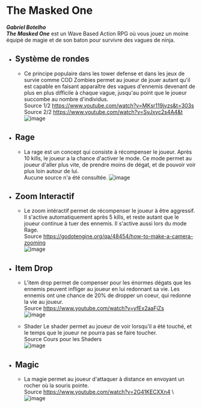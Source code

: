 

# The Masked One
***Gabriel Botelho*** \
***The Masked One*** est un Wave Based Action RPG où vous jouez un moine équipé de magie et de son baton pour survivre des vagues de ninja. 

- Système de rondes
	-	
	
	- Ce principe populaire dans les tower defense et dans les jeux de survie comme COD Zombies permet au joueur de jouer autant qu'il est capable en faisant apparaître des vagues d'ennemis devenant de plus en plus difficile à chaque vague, jusqu'au point que le joueur succombe au nombre d'individus.  \
	Source 1/2 https://www.youtube.com/watch?v=MKsr119jyzs&t=303s
	Source 2/2 https://www.youtube.com/watch?v=SvJxyc2s4A4&t \
	![image](https://user-images.githubusercontent.com/94148198/204336722-31c9f6f7-77db-4c0f-800f-6181dc9cf1ae.png)
- Rage
	- 
	- La rage est un concept qui consiste à récompenser le joueur. Après 10 kills, le joueur a la chance d'activer le mode. Ce mode permet au joueur d'aller plus vite, de prendre moins de dégat, et de pouvoir voir plus loin autour de lui. \
	Aucune source n'a été consultée.
![image](https://user-images.githubusercontent.com/94148198/204339284-38f77d62-0376-4bb6-8863-e6715a0c8c10.png)

- Zoom Interactif
	- 
	- Le zoom intéractif permet de récompenser le joueur à être aggressif. Il s'active automatiquement après 5 kills, et reste autant que le joueur continue à tuer des ennemis. Il s'active aussi lors du mode Rage. \
	Source https://godotengine.org/qa/48454/how-to-make-a-camera-zooming \
	![image](https://user-images.githubusercontent.com/94148198/204336722-31c9f6f7-77db-4c0f-800f-6181dc9cf1ae.png)
- Item Drop
	- 
	- L'item drop permet de compenser pour les énormes dégats que les ennemis peuvent infliger au joueur en lui redonnant sa vie. Les ennemis ont une chance de 20% de dropper un coeur, qui redonne la vie au joueur. \
	Source https://www.youtube.com/watch?v=yfEx2aaFjZs \
	        ![image](https://user-images.githubusercontent.com/94148198/204342194-f7685f7e-87de-42a4-a67a-34979fe2073d.png)

	- Shader 
Le shader permet au joueur de voir lorsqu'il a été touché, et le temps que le joueur ne pourra pas se faire toucher. \
Source Cours pour les Shaders  \
        ![image](https://user-images.githubusercontent.com/94148198/204342835-e6fb011d-3a69-4487-8db6-f6c47bfcb20b.png)

- Magic
	- 
	 - La magie permet au joueur d'attaquer à distance en envoyant un rocher où la souris pointe. \
	         Source https://www.youtube.com/watch?v=2G41KECXXn4 \ ![image](https://user-images.githubusercontent.com/94148198/204343681-8d516a87-a811-4003-9c74-21ad1c0fe23f.png)

		
